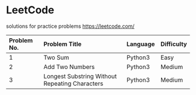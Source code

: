 # LeetCode
solutions for practice problems
https://leetcode.com/

|Problem No.|Problem Title|Language|Difficulty|
| :------------ | :------------ | :------------ | :------------ |
|1|Two Sum|Python3|Easy|
|2|Add Two Numbers|Python3|Medium|
|3|Longest Substring Without Repeating Characters|Python3|Medium|
